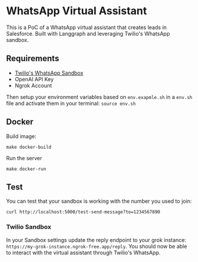# WhatsApp Virtual Assistant

This is a PoC of a WhatsApp virtual assistant that creates leads in Salesforce. Built with Langgraph and leveraging Twilio's WhatsApp sandbox.

## Requirements

- [Twilio's WhatsApp Sandbox](https://www.twilio.com/docs/whatsapp/sandbox)
- OpenAI API Key
- Ngrok Account

Then setup your environment variables based on `env.exapmle.sh` in a `env.sh` file and activate them in your terminal: `source env.sh`

## Docker

Build image:

```
make docker-build
```

Run the server

```
make docker-run
```

## Test


You can test that your sandbox is working with the number you used to join:

```
curl http://localhost:5000/test-send-message?to=1234567890
```

### Twilio Sandbox

In your Sandbox settings update the reply endpoint to your grok instance: `https://my-grok-instance.ngrok-free.app/reply`. You should now be able to interact with the virtual assistant through Twilio's WhatsApp.
